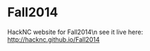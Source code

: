 Fall2014
========

HackNC website for Fall2014\n
see it live here: http://hacknc.github.io/Fall2014
